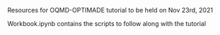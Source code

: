 Resources for OQMD-OPTIMADE tutorial to be held on Nov 23rd, 2021

Workbook.ipynb contains the scripts to follow along with the tutorial
